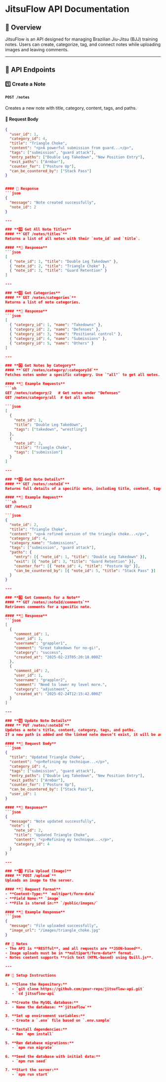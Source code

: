 # JitsuFlow API Documentation

## 📌 Overview
JitsuFlow is an API designed for managing Brazilian Jiu-Jitsu (BJJ) training notes. Users can create, categorize, tag, and connect notes while uploading images and leaving comments.

---

## 📌 API Endpoints

### **1️⃣ Create a Note**
#### **`POST /notes`**
Creates a new note with title, category, content, tags, and paths.

#### **📌 Request Body**
```json
{
  "user_id": 1,
  "category_id": 4,
  "title": "Triangle Choke",
  "content": "<p>A powerful submission from guard...</p>",
  "tags": ["submission", "guard attack"],
  "entry_paths": ["Double Leg Takedown", "New Position Entry"],
  "exit_paths": ["Armbar"],
  "counter_for": ["Posture Up"],
  "can_be_countered_by": ["Stack Pass"]
}


#### 📌 Response
```json
{
  "message": "Note created successfully",
  "note_id": 2
}

---

### **2️⃣ Get All Note Titles**  
#### **`GET /notes/titles`**  
Returns a list of all notes with their `note_id` and `title`.  

#### **📌 Response**
```json
[
  { "note_id": 1, "title": "Double Leg Takedown" },
  { "note_id": 2, "title": "Triangle Choke" },
  { "note_id": 3, "title": "Guard Retention" }
]

---

### **3️⃣ Get Categories**  
#### **`GET /notes/categories`**  
Returns a list of note categories.  

#### **📌 Response**  
```json
[
  { "category_id": 1, "name": "Takedowns" },
  { "category_id": 2, "name": "Defenses" },
  { "category_id": 3, "name": "Positional control" },
  { "category_id": 4, "name": "Submissions" },
  { "category_id": 5, "name": "Others" }
]

---

### **4️⃣ Get Notes by Category**  
#### **`GET /notes/category/:categoryId`**  
Fetches notes under a specific category. Use `"all"` to get all notes.  

#### **📌 Example Requests**  
```sh
GET /notes/category/2   # Get notes under "Defenses"
GET /notes/category/all  # Get all notes

```json
[
  {
    "note_id": 1,
    "title": "Double Leg Takedown",
    "tags": ["takedown", "wrestling"]
  },
  {
    "note_id": 2,
    "title": "Triangle Choke",
    "tags": ["submission"]
  }
]

---

### **5️⃣ Get Note Details**  
#### **`GET /notes/:noteId`**  
Returns full details of a specific note, including title, content, tags, paths, and category.  

#### **📌 Example Request**  
```sh
GET /notes/2

```json
{
  "note_id": 2,
  "title": "Triangle Choke",
  "content": "<p>A refined version of the triangle choke...</p>",
  "category_id": 4,
  "category_name": "Submissions",
  "tags": ["submission", "guard attack"],
  "paths": {
    "entry": [{ "note_id": 1, "title": "Double Leg Takedown" }],
    "exit": [{ "note_id": 3, "title": "Guard Retention" }],
    "counter_for": [{ "note_id": 4, "title": "Posture Up" }],
    "can_be_countered_by": [{ "note_id": 5, "title": "Stack Pass" }]
  }
}

---

### **6️⃣ Get Comments for a Note**  
#### **`GET /notes/:noteId/comments`**  
Retrieves comments for a specific note.  

#### **📌 Response**  
```json
[
  {
    "comment_id": 1,
    "user_id": 1,
    "username": "grappler1",
    "comment": "Great takedown for no-gi!",
    "category": "success",
    "created_at": "2025-02-23T05:20:18.000Z"
  },
  {
    "comment_id": 2,
    "user_id": 1,
    "username": "grappler2",
    "comment": "Need to lower my level more.",
    "category": "adjustment",
    "created_at": "2025-02-24T12:15:42.000Z"
  }
]

---

### **7️⃣ Update Note Details**  
#### **`PUT /notes/:noteId`**  
Updates a note's title, content, category, tags, and paths.  
If a new path is added and the linked note doesn’t exist, it will be automatically created.  

#### **📌 Request Body**  
```json
{
  "title": "Updated Triangle Choke",
  "content": "<p>Refining my technique...</p>",
  "category_id": 4,
  "tags": ["submission", "guard attack"],
  "entry_paths": ["Double Leg Takedown", "New Position Entry"],
  "exit_paths": ["Armbar"],
  "counter_for": ["Posture Up"],
  "can_be_countered_by": ["Stack Pass"],
  "user_id": 1
}

#### **📌 Response**  
```json
{
  "message": "Note updated successfully",
  "note": {
    "note_id": 2,
    "title": "Updated Triangle Choke",
    "content": "<p>Refining my technique...</p>",
    "category_id": 4
  }
}

---

### **8️⃣ File Upload (Image)**  
#### **`POST /upload`**  
Uploads an image to the server.  

#### **📌 Request Format**  
- **Content-Type:** `multipart/form-data`  
- **Field Name:** `image`  
- **File is stored in:** `/public/images/`  

#### **📌 Example Response**  
```json
{
  "message": "File uploaded successfully",
  "image_url": "/images/triangle_choke.jpg"
}

## 📌 Notes  
- The API is **RESTful**, and all requests are **JSON-based**.  
- Image uploads must be in **multipart/form-data** format.  
- Notes content supports **rich text (HTML-based) using Quill.js**.  

---

## 🚀 Setup Instructions  

1. **Clone the Repository:**  
   - `git clone https://github.com/your-repo/jitsuflow-api.git`  
   - `cd jitsuflow-api`  

2. **Create the MySQL database:**  
   - Name the database: **`jitsuflow`**  

3. **Set up environment variables:**  
   - Create a `.env` file based on `.env.sample`  

4. **Install dependencies:**  
   - Run `npm install`  

5. **Run database migrations:**  
   - `npm run migrate`  

6. **Seed the database with initial data:**  
   - `npm run seed`  

7. **Start the server:**  
   - `npm run start`  

